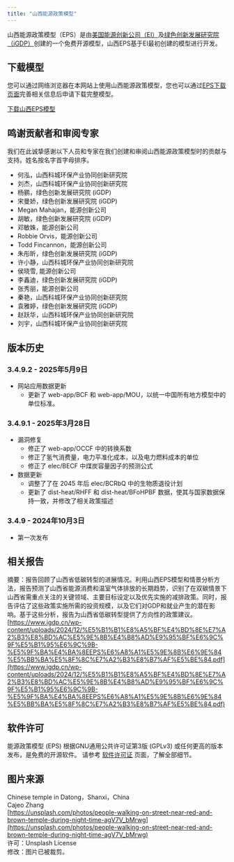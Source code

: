 ```yaml
---
title: "山西能源政策模型"
---
```


山西能源政策模型（EPS）是由[美国能源创新公司（EI）](https://energyinnovation.org/)及[绿色创新发展研究院（iGDP）](http://www.igdp.cn/)创建的一个免费开源模型，山西EPS基于EI最初创建的模型进行开发。

## 下载模型

您可以通过网络浏览器在本网站上使用山西能源政策模型，您也可以通过[EPS下载页面](../download)完善相关信息后申请下载完整模型。

<p><a href="https://wkf.ms/3vQKejZ" class="btn">下载山西EPS模型</a></p>

## 鸣谢贡献者和审阅专家
我们在此诚挚感谢以下人员和专家在我们创建和审阅山西能源政策模型时的贡献与支持。姓名按名字首字母排序。

* 何泓，山西科城环保产业协同创新研究院
* 刘杰，山西科城环保产业协同创新研究院
* 杨鹂，绿色创新发展研究院 (iGDP)
* 宋曼娇，绿色创新发展研究院 (iGDP)
* Megan Mahajan，能源创新公司
* 胡敏，绿色创新发展研究院 (iGDP)
* 邓敏姝，能源创新公司
* Robbie Orvis，能源创新公司
* Todd Fincannon，能源创新公司
* 朱彤昕，绿色创新发展研究院 (iGDP)
* 许小静，山西科城环保产业协同创新研究院
* 侯晓雪, 能源创新公司 
* 李鑫迪，绿色创新发展研究院 (iGDP)
* 张秀丽，能源创新公司
* 秦艳，山西科城环保产业协同创新研究院
* 袁雅婷，绿色创新发展研究院 (iGDP)
* 赵跃华，山西科城环保产业协同创新研究院
* 刘宇，山西科城环保产业协同创新研究院


## 版本历史

### **3.4.9.2 - 2025年5月9日**

* 网站应用数据更新
  * 更新了 web-app/BCF 和 web-app/MOU，以统一中国所有地方模型中的单位标准。

### **3.4.9.1 - 2025年3月28日**

* 漏洞修复
  * 修正了 web-app/OCCF 中的转换系数
  * 修正了氢气消费量，电力平准化成本，以及电力燃料成本的单位
  * 修正了 elec/BECF 中煤炭容量因子的预测公式
* 数据更新
  * 调整了了在 2045 年后 elec/BCRbQ 中的生物质退役计划 
  * 更新了 dist-heat/RHFF 和 dist-heat/BFoHPBF 数据，使其与国家数据保持一致，并修改了相关政策描述
  
### **3.4.9 - 2024年10月3日**

* 第一次发布

## 相关报告

摘要：报告回顾了山西省低碳转型的进展情况。利用山西EPS模型和情景分析方法，报告预测了山西省能源消费和温室气体排放的长期趋势，识别了在双碳情景下山西省需重点关注的关键领域、主要目标设定以及优先实施的减排政策。同时，报告评估了这些政策实施所需的投资规模，以及它们对GDP和就业产生的潜在影响。基于这些分析，报告为山西省低碳转型提供了方向性的政策建议。<br/>
[https://www.igdp.cn/wp-content/uploads/2024/12/%E5%B1%B1%E8%A5%BF%E4%BD%8E%E7%A2%B3%E8%BD%AC%E5%9E%8B%E4%B8%AD%E9%95%BF%E6%9C%9F%E5%B1%95%E6%9C%9B-%E5%9F%BA%E4%BA%8EEPS%E6%A8%A1%E5%9E%8B%E6%9E%84%E5%BB%BA%E5%8F%8C%E7%A2%B3%E8%B7%AF%E5%BE%84.pdf](https://www.igdp.cn/wp-content/uploads/2024/12/%E5%B1%B1%E8%A5%BF%E4%BD%8E%E7%A2%B3%E8%BD%AC%E5%9E%8B%E4%B8%AD%E9%95%BF%E6%9C%9F%E5%B1%95%E6%9C%9B-%E5%9F%BA%E4%BA%8EEPS%E6%A8%A1%E5%9E%8B%E6%9E%84%E5%BB%BA%E5%8F%8C%E7%A2%B3%E8%B7%AF%E5%BE%84.pdf)<br/>

## 软件许可

能源政策模型 (EPS) 根据GNU通用公共许可证第3版 (GPLv3) 或任何更高的版本发布，是免费的开源软件。 请参考 [软件许可证](../software-license) 页面，了解全部细节。

## 图片来源
Chinese temple in Datong，Shanxi，China<br/>
Cajeo Zhang<br/>
[https://unsplash.com/photos/people-walking-on-street-near-red-and-brown-temple-during-night-time-agV7V_bMrwg](https://unsplash.com/photos/people-walking-on-street-near-red-and-brown-temple-during-night-time-agV7V_bMrwg)<br/>
许可：Unsplash License<br/>
修改：图片已被裁剪。
